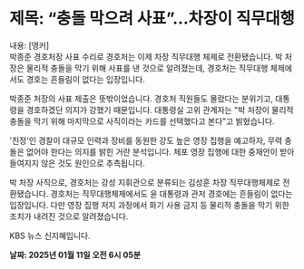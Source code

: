 # **제목: “충돌 막으려 사표”…차장이 직무대행**

  내용: [앵커]  
박종준 경호처장 사표 수리로 경호처는 이제 차장 직무대행 체제로 전환됐습니다. 박 처장은 물리적 충돌을 막기 위해 사표를 낸 것으로 알려졌는데, 경호처는 직무대행 체제에서도 경호는 흔들림이 없다는 입장입니다.  

박종준 처장의 사표 제출은 뜻밖이었습니다. 경호처 직원들도 몰랐다는 분위기고, 대통령을 경호하겠단 의지가 강했기 때문입니다. 대통령실 고위 관계자는 "박 처장이 물리적 충돌을 막기 위해 마지막으로 사직이라는 카드를 선택했다고 본다"고 밝혔습니다.  

'친정'인 경찰이 대규모 인력과 장비를 동원한 강도 높은 영장 집행을 예고하자, 무력 충돌은 없어야 한다는 의지를 밝힌 거란 분석입니다. 체포 영장 집행에 대한 중재안이 받아들여지지 않은 것도 원인으로 추측됩니다.  

박 처장 사직으로, 경호처는 강성 지휘관으로 분류되는 김성훈 차장 직무대행체제로 전환됐습니다. 경호처는 직무대행체제에서도 윤 대통령과 관저 경호에는 흔들림이 없다는 입장입니다. 다만 영장 집행 저지 과정에서 화기 사용 금지 등 물리적 충돌을 막기 위한 조치가 내려진 것으로 알려졌습니다.  

KBS 뉴스 신지혜입니다.

  **날짜: 2025년 01월 11일 오전 6시 05분**